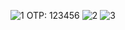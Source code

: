 ![1](https://github.com/user-attachments/assets/5871ce27-b831-4d69-b915-e06a9d35d1b0)
OTP: 123456
![2](https://github.com/user-attachments/assets/7e0f7eaa-25d4-4b13-9412-bd3013fa62d2)
![3](https://github.com/user-attachments/assets/5d5de78a-d1dd-4723-ae63-3e2c19d93a29)

